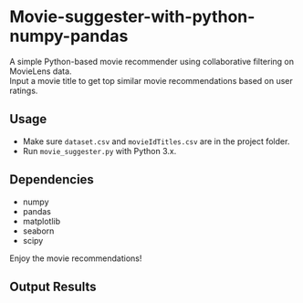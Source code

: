 # Movie-suggester-with-python-numpy-pandas
A simple Python-based movie recommender using collaborative filtering on MovieLens data.  
Input a movie title to get top similar movie recommendations based on user ratings.

## Usage
- Make sure `dataset.csv` and `movieIdTitles.csv` are in the project folder.  
- Run `movie_suggester.py` with Python 3.x.

## Dependencies
- numpy  
- pandas  
- matplotlib  
- seaborn  
- scipy

Enjoy the movie recommendations!

## Output Results
